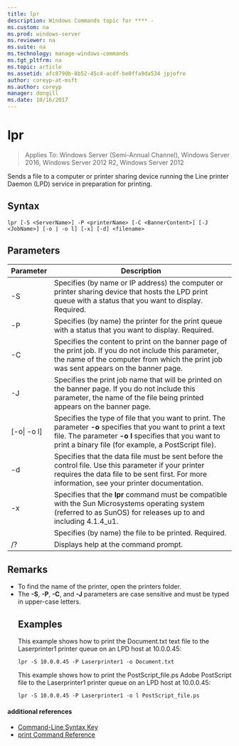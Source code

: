 ```yaml
---
title: lpr
description: Windows Commands topic for **** - 
ms.custom: na
ms.prod: windows-server
ms.reviewer: na
ms.suite: na
ms.technology: manage-windows-commands
ms.tgt_pltfrm: na
ms.topic: article
ms.assetid: afc8790b-8b52-45c4-acdf-be0ffa9da534 jpjofre
author: coreyp-at-msft
ms.author: coreyp
manager: dongill
ms.date: 10/16/2017
---
```

# lpr

>Applies To: Windows Server (Semi-Annual Channel), Windows Server 2016, Windows Server 2012 R2, Windows Server 2012

Sends a file to a computer or printer sharing device running the Line printer Daemon (LPD) service in preparation for printing.  

## Syntax  
```  
lpr [-S <ServerName>] -P <printerName> [-C <BannerContent>] [-J <JobName>] [-o | -o l] [-x] [-d] <filename>  
```  
## Parameters  

|     Parameter      |                                                                                                           Description                                                                                                           |
|--------------------|---------------------------------------------------------------------------------------------------------------------------------------------------------------------------------------------------------------------------------|
|  -S <ServerName>   |                                    Specifies (by name or IP address) the computer or printer sharing device that hosts the LPD print queue with a status that you want to display. Required.                                    |
|  -P <printerName>  |                                                              Specifies (by name) the printer for the print queue with a status that you want to display. Required.                                                              |
| -C <BannerContent> |                Specifies the content to print on the banner page of the print job. If you do not include this parameter, the name of the computer from which the print job was sent appears on the banner page.                 |
|    -J <JobName>    |                           Specifies the print job name that will be printed on the banner page. If you do not include this parameter, the name of the file being printed appears on the banner page.                            |
| [-o&#124; -o l]  | Specifies the type of file that you want to print. The parameter **-o** specifies that you want to print a text file. The parameter **-o l** specifies that you want to print a binary file (for example, a PostScript file). |
|         -d         |              Specifies that the data file must be sent before the control file. Use this parameter if your printer requires the data file to be sent first. For more information, see your printer documentation.               |
|         -x         |                               Specifies that the **lpr** command must be compatible with the Sun Microsystems operating system (referred to as SunOS) for releases up to and including 4.1.4_u1.                                |
|     <FileName>     |                                                                                      Specifies (by name) the file to be printed. Required.                                                                                      |
|         /?         |                                                                                              Displays help at the command prompt.                                                                                               |

## Remarks  
- To find the name of the printer, open the printers folder.  
- The **-S**, **-P**, **-C**, and **-J** parameters are case sensitive and must be typed in upper-case letters.  
  ## <a name=BKMK_examples></a>Examples  
  This example shows how to print the Document.txt text file to the Laserprinter1 printer queue on an LPD host at 10.0.0.45:  
  ```  
  lpr -S 10.0.0.45 -P Laserprinter1 -o Document.txt  
  ```  
  This example shows how to print the PostScript_file.ps Adobe PostScript file to the Laserprinter1 printer queue on an LPD host at 10.0.0.45:  
  ```  
  lpr -S 10.0.0.45 -P Laserprinter1 -o l PostScript_file.ps  
  ```  

#### additional references  
-   [Command-Line Syntax Key](command-line-syntax-key.md)  
-   [print Command Reference](print-command-reference.md)  
